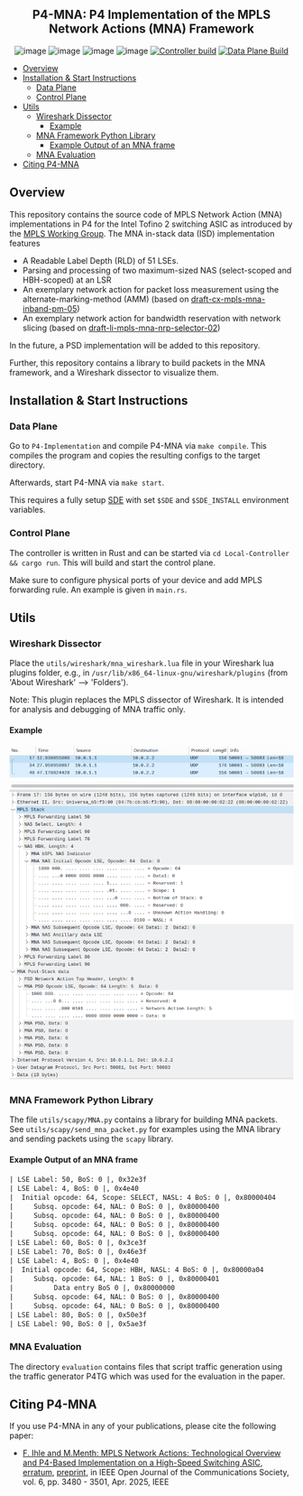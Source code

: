 <div align="center">
<h2>P4-MNA: P4 Implementation of the MPLS Network Actions (MNA) Framework</h2>

![image](https://img.shields.io/badge/licence-Apache%202.0-blue) ![image](https://img.shields.io/badge/lang-rust-darkred) ![image](https://img.shields.io/badge/built%20with-P4-orange) ![image](https://img.shields.io/badge/v-1.1-yellow) [![Controller build](https://github.com/uni-tue-kn/P4-MNA/actions/workflows/controller.yml/badge.svg)](https://github.com/uni-tue-kn/P4-MNA/actions/workflows/controller.yml) [![Data Plane Build](https://github.com/uni-tue-kn/P4-MNA/actions/workflows/data_plane.yml/badge.svg)](https://github.com/uni-tue-kn/P4-MNA/actions/workflows/data_plane.yml)

</div>

- [Overview](#overview)
- [Installation \& Start Instructions](#installation--start-instructions)
  - [Data Plane](#data-plane)
  - [Control Plane](#control-plane)
- [Utils](#utils)
  - [Wireshark Dissector](#wireshark-dissector)
    - [Example](#example)
  - [MNA Framework Python Library](#mna-framework-python-library)
    - [Example Output of an MNA frame](#example-output-of-an-mna-frame)
  - [MNA Evaluation](#mna-evaluation)
- [Citing P4-MNA](#citing-p4-mna)

## Overview
This repository contains the source code of MPLS Network Action (MNA) implementations in P4 for the Intel Tofino 2 switching ASIC as introduced by the [MPLS Working Group](https://datatracker.ietf.org/wg/mpls/about/).
The MNA in-stack data (ISD) implementation features
- A Readable Label Depth (RLD) of 51 LSEs.
- Parsing and processing of two maximum-sized NAS (select-scoped and HBH-scoped) at an LSR
- An exemplary network action for packet loss measurement using the alternate-marking-method (AMM) (based on [draft-cx-mpls-mna-inband-pm-05](https://datatracker.ietf.org/doc/html/draft-cx-mpls-mna-inband-pm))
- An exemplary network action for bandwidth reservation with network slicing (based on [    draft-li-mpls-mna-nrp-selector-02](https://datatracker.ietf.org/doc/html/draft-cx-mpls-mna-inband-pm))

In the future, a PSD implementation will be added to this repository.

Further, this repository contains a library to build packets in the MNA framework, and a Wireshark dissector to visualize them.

## Installation & Start Instructions

### Data Plane

Go to `P4-Implementation` and compile P4-MNA via `make compile`. 
This compiles the program and copies the resulting configs to the target directory.

Afterwards, start P4-MNA via `make start`.

This requires a fully setup [SDE](https://github.com/p4lang/open-p4studio) with set `$SDE` and `$SDE_INSTALL` environment variables.

### Control Plane

The controller is written in Rust and can be started via `cd Local-Controller && cargo run`. This will build and start the control plane.

Make sure to configure physical ports of your device and add MPLS forwarding rule. An example is given in `main.rs`.


## Utils

### Wireshark Dissector

Place the `utils/wireshark/mna_wireshark.lua` file in your Wireshark lua plugins folder, e.g., in `/usr/lib/x86_64-linux-gnu/wireshark/plugins` (from 'About Wireshark' --> 'Folders').


Note: This plugin replaces the MPLS dissector of Wireshark. It is intended for analysis and debugging of MNA traffic only.

#### Example

![Example Wireshark Dissector](utils/wireshark/example_wireshark.png)

### MNA Framework Python Library

The file `utils/scapy/MNA.py` contains a library for building MNA packets. See `utils/scapy/send_mna_packet.py` for examples using the MNA library and sending packets using the `scapy` library.

#### Example Output of an MNA frame
```
| LSE Label: 50, BoS: 0 |, 0x32e3f
| LSE Label: 4, BoS: 0 |, 0x4e40
|  Initial opcode: 64, Scope: SELECT, NASL: 4 BoS: 0 |, 0x80000404
|     Subsq. opcode: 64, NAL: 0 BoS: 0 |, 0x80000400
|     Subsq. opcode: 64, NAL: 0 BoS: 0 |, 0x80000400
|     Subsq. opcode: 64, NAL: 0 BoS: 0 |, 0x80000400
|     Subsq. opcode: 64, NAL: 0 BoS: 0 |, 0x80000400
| LSE Label: 60, BoS: 0 |, 0x3ce3f
| LSE Label: 70, BoS: 0 |, 0x46e3f
| LSE Label: 4, BoS: 0 |, 0x4e40
|  Initial opcode: 64, Scope: HBH, NASL: 4 BoS: 0 |, 0x80000a04
|     Subsq. opcode: 64, NAL: 1 BoS: 0 |, 0x80000401
|          Data entry BoS 0 |, 0x80000000
|     Subsq. opcode: 64, NAL: 0 BoS: 0 |, 0x80000400
|     Subsq. opcode: 64, NAL: 0 BoS: 0 |, 0x80000400
| LSE Label: 80, BoS: 0 |, 0x50e3f
| LSE Label: 90, BoS: 0 |, 0x5ae3f
```

### MNA Evaluation
The directory `evaluation` contains files that script traffic generation using the traffic generator P4TG which was used for the evaluation in the paper.

## Citing P4-MNA

If you use P4-MNA in any of your publications, please cite the following paper:
- [F. Ihle and M.Menth: MPLS Network Actions: Technological Overview and P4-Based Implementation on a High-Speed Switching ASIC](https://ieeexplore.ieee.org/document/10947349), [erratum](https://ieeexplore.ieee.org/document/11010923), [preprint](https://atlas.cs.uni-tuebingen.de/~ihle/IhMe24.pdf), in IEEE Open Journal of the Communications Society, vol. 6, pp. 3480 - 3501, Apr. 2025, IEEE